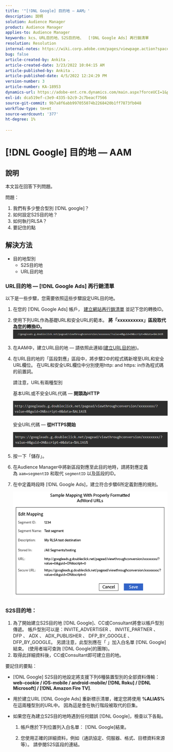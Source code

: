 ```yaml
---
title: '"[!DNL Google] 目的地 — AAM」'
description: 說明
solution: Audience Manager
product: Audience Manager
applies-to: Audience Manager
keywords: kcs、URL目的地、S2S目的地、  [!DNL Google Ads] 再行銷清單
resolution: Resolution
internal-notes: https://wiki.corp.adobe.com/pages/viewpage.action?spaceKey=MCPI&title=Google+-+AAM+Destination
bug: false
article-created-by: Ankita .
article-created-date: 3/23/2022 10:04:15 AM
article-published-by: Ankita .
article-published-date: 4/5/2022 12:24:29 PM
version-number: 3
article-number: KA-18953
dynamics-url: https://adobe-ent.crm.dynamics.com/main.aspx?forceUCI=1&pagetype=entityrecord&etn=knowledgearticle&id=70af1f97-90aa-ec11-983f-000d3a349120
exl-id: dca519ef-c3e9-4335-b2c9-2c7beacf7566
source-git-commit: 9b7a8f6abb997055074b2268420b1ff7873fb048
workflow-type: tm+mt
source-wordcount: '377'
ht-degree: 1%

---
```


# [!DNL Google] 目的地 — AAM

## 說明

本文旨在回答下列問題。

問題：

1. 我們有多少整合型別 [!DNL google]？
1. 如何設定S2S目的地？
1. 如何執行RLSA？
1. 要記住的點

## 解決方法

- 目的地型別
   - S2S目的地
   - URL目的地

### URL目的地 —  [!DNL Google Ads] 再行銷清單

以下是一些步驟，您需要依照這些步驟設定URL目的地。

1. 在您的 [!DNL Google Ads] 帳戶， [建立網站再行銷清單](https://support.google.com/adwords/answer/2454064?hl=en) 並記下您的轉換ID。

1. 使用下列URL作為基礎URL和安全URL的範本。 <b>將「xxxxxxxxxx」區段取代為您的轉換ID。</b>![](assets/d548e9c4-67aa-ec11-983f-000d3a349120.png)

1. 在AAM中，建立URL目的地 — 請依照此連結([建立URL目的地](https://experienceleague.adobe.com/docs/audience-manager/user-guide/features/destinations/custom-destinations/create-url-destination.html?lang=en))。

1. 在URL目的地的「區段對應」區段中，將步驟2中的程式碼新增至URL和安全URL欄位。 在URL和安全URL欄位中分別使用http: and https: in作為程式碼的前置詞。

   請注意，URL有兩種型別

   基本URL或不安全URL代碼 — <b> 開頭為HTTP</b>

   ![](assets/d73cf7d9-69aa-ec11-983f-000d3a349523.png)

   安全URL代碼 —  <b>從HTTPS開始</b>

   ![](assets/141662e3-69aa-ec11-983f-000d3a349523.png)

1. 按一下「儲存」。

1. 在Audience Manager中將新區段對應至此目的地時，請將對應定義為 `aam=segmentID` 和取代 `segmentID` 以及區段的ID。

1. 在中定義時段時 [!DNL Google Ads]，建立符合步驟6所定義對應的規則。

   ![](assets/64abac91-6aaa-ec11-983f-000d3a349523.png)

### S2S目的地：

1. 為了開始建立S2S目的地 [!DNL Google]、CC或Consultant將會以帳戶型別傳遞。 帳戶型別可以是：INVITE_ADVERTISER 、 INVITE_PARTNER 、 DFP 、 ADX 、 ADX_PUBLISHER 、 DFP_BY_GOOGLE 、 DFP_BY_GOOGLE。 另請注意，此型別應在「 」加入白名單 [!DNL Google]結束。 (使用者端可查詢 [!DNL Google]的團隊)。
1. 取得此詳細資料後，CC或Consultant即可建立目的地。

要記住的要點：

- [!DNL Google] S2S目的地設定將支援下列6種裝置型別的全部資料傳輸：  <b>web-cookie / iOS-mobile / android-mobile/ [!DNL Roku] / [!DNL Microsoft] / [!DNL Amazon Fire TV]</b>.

- 用於建立URL [!DNL Google Ads] 重新標示清單，確定您將使用 <b>%ALIAS%</b> 在這兩種型別的URL中。 因為這是會在執行階段被取代的巨集。

- 如果您在為建立S2S目的地時遇到任何錯誤 [!DNL Google]，檢查以下各點。

   1. 帳戶應於下列位置列入白名單： [!DNL Google]結束。

   1. 您使用正確的詳細資料，例如（通訊協定、伺服器、格式、目標資料來源等）。 請參閱S2S區段的連結。
